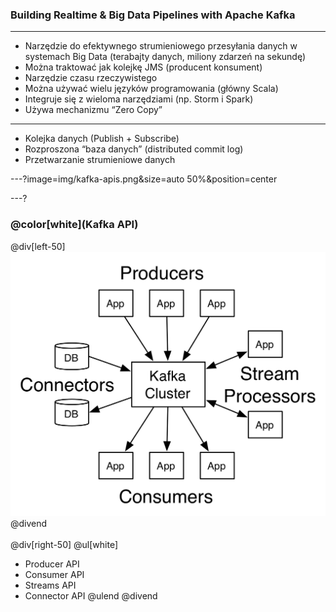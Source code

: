 
### Building Realtime & Big Data Pipelines with Apache Kafka


---

* Narzędzie do efektywnego strumieniowego przesyłania danych w systemach Big Data (terabajty danych, miliony zdarzeń na sekundę)
* Można traktować jak kolejkę JMS (producent konsument)
* Narzędzie czasu rzeczywistego
* Można używać wielu języków programowania (główny Scala)
* Integruje się z wieloma narzędziami (np. Storm i Spark)
* Używa mechanizmu “Zero Copy”


---

* Kolejka danych (Publish + Subscribe)
* Rozproszona “baza danych” (distributed commit log)
* Przetwarzanie strumieniowe danych


---?image=img/kafka-apis.png&size=auto 50%&position=center


---?

### @color[white](Kafka API)

@div[left-50]
<br>
![MONKEY](img/kafka-apis.png)
@divend
<br/><br/>
@div[right-50]
@ul[white]
- Producer API
- Consumer API
- Streams API
- Connector API
@ulend
@divend